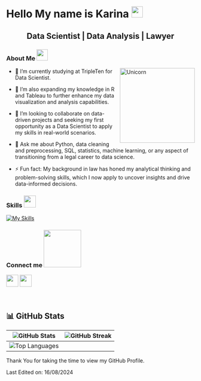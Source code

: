 

<h1> Hello My name is Karina <img src = "https://raw.githubusercontent.com/MartinHeinz/MartinHeinz/master/wave.gif" width = 30px> </h1>
<p align='center'>
</p>



<h2 align="center">Data Scientist | Data Analysis | Lawyer </h2>

<p></p>
<h3> About Me <img src="https://media.giphy.com/media/ObNTw8Uzwy6KQ/giphy.gif" width="30px"></h3>
<img align="right" width=200px alt="Unicorn" src="https://media.giphy.com/media/3ohs4BSacFKI7A717y/giphy.gif" />

- 🔭 I’m currently studying at TripleTen for Data Scientist.

- 🌱 I’m also expanding my knowledge in R and Tableau to further enhance my data visualization and analysis capabilities.

- 👯 I’m looking to collaborate on data-driven projects and seeking my first opportunity as a Data Scientist to apply my skills in real-world scenarios.

- 💬 Ask me about Python, data cleaning and preprocessing, SQL, statistics, machine learning, or any aspect of transitioning from a legal career to data science.

- ⚡ Fun fact: My background in law has honed my analytical thinking and problem-solving skills, which I now apply to uncover insights and drive data-informed decisions.
  

</p>

<h3> Skills <img src = "https://media2.giphy.com/media/QssGEmpkyEOhBCb7e1/giphy.gif?cid=ecf05e47a0n3gi1bfqntqmob8g9aid1oyj2wr3ds3mg700bl&rid=giphy.gif" width = 32px> </h3>


[![My Skills](https://skillicons.dev/icons?i=py,git,github,r,mysql,sklearn,tensorflow,anaconda,css,html,md )](https://skillicons.dev)

<h3> Connect me <img src='https://raw.githubusercontent.com/ShahriarShafin/ShahriarShafin/main/Assets/handshake.gif' width="100px"> </h3>
<a href = 'https://www.linkedin.com/in/karina-gonz%C3%A1lez-60a77b11a/'> <img width = '32px' align= 'center' src="https://raw.githubusercontent.com/rahulbanerjee26/githubAboutMeGenerator/main/icons/linked-in-alt.svg"/></a> 
<a href = 'https://github.com/Khalessi89'> <img width = '32px' align= 'center' src="https://raw.githubusercontent.com/rahulbanerjee26/githubAboutMeGenerator/main/icons/github.svg"/></a>
  
<br>
<br>
  <br>
  
## 📊 GitHub Stats

| ![GitHub Stats](https://github-readme-stats.vercel.app/api?username=Khalessi89&show_icons=true&theme=tokyonight) | ![GitHub Streak](http://github-readme-streak-stats.herokuapp.com?user=Khalessi89&theme=tokyonight)  |
| --- | --- |
| ![Top Languages](https://github-readme-stats.vercel.app/api/top-langs/?username=Khalessi89&layout=compact&theme=tokyonight) | 




<div size='20px'> Thank You for taking the time to view my GitHub Profile.
  
Last Edited on: 16/08/2024
</div>
<br>












 




